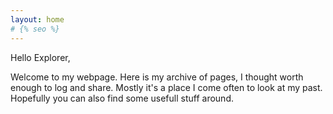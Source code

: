 ```yaml
---
layout: home
# {% seo %}
---
```



Hello Explorer,

Welcome to my webpage. Here is my archive of pages, I thought worth enough to
log and share. Mostly it's a place I come often to look at my past. Hopefully
you can also find some usefull stuff around.

